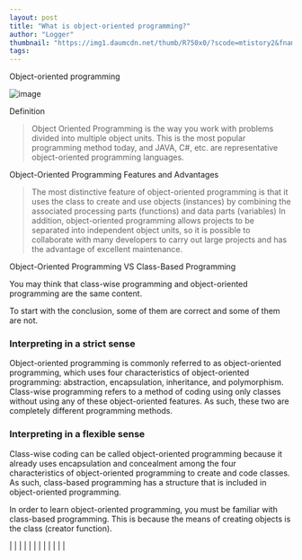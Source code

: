 ```yaml
---
layout: post
title: "What is object-oriented programming?"
author: "Logger"
thumbnail: "https://img1.daumcdn.net/thumb/R750x0/?scode=mtistory2&fname=https%3A%2F%2Ft1.daumcdn.net%2Fcfile%2Ftistory%2F242AC44856A00E7322"
tags: 
---
```



Object-oriented programming

![image](https://t1.daumcdn.net/cfile/tistory/242AC44856A00E7322)

Definition

> Object Oriented Programming is the way you work with problems divided into multiple object units.
This is the most popular programming method today, and JAVA, C#, etc. are representative object-oriented programming languages.

Object-Oriented Programming Features and Advantages

> The most distinctive feature of object-oriented programming is that it uses the class to create and use objects (instances) by combining the associated processing parts (functions) and data parts (variables)
In addition, object-oriented programming allows projects to be separated into independent object units, so it is possible to collaborate with many developers to carry out large projects and has the advantage of excellent maintenance.

Object-Oriented Programming VS Class-Based Programming

You may think that class-wise programming and object-oriented programming are the same content.

To start with the conclusion, some of them are correct and some of them are not.

### Interpreting in a strict sense

Object-oriented programming is commonly referred to as object-oriented programming, which uses four characteristics of object-oriented programming: abstraction, encapsulation, inheritance, and polymorphism. Class-wise programming refers to a method of coding using only classes without using any of these object-oriented features. As such, these two are completely different programming methods.

### Interpreting in a flexible sense

Class-wise coding can be called object-oriented programming because it already uses encapsulation and concealment among the four characteristics of object-oriented programming to create and code classes. As such, class-based programming has a structure that is included in object-oriented programming.

In order to learn object-oriented programming, you must be familiar with class-based programming. This is because the means of creating objects is the class (creator function).

| |
| |
| |
| |
| |
| |